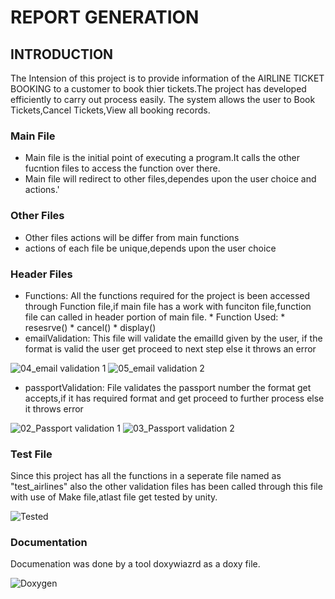 # REPORT GENERATION

## INTRODUCTION
The Intension of this project is to provide information of the AIRLINE TICKET BOOKING to a customer to book thier tickets.The project has developed efficiently to carry out process easily.
The system allows the user to Book Tickets,Cancel Tickets,View all booking records.

### Main File
  * Main file is the initial point of executing a program.It calls the other fucntion files to access the function over there.
  * Main file will redirect to other files,dependes upon the user choice and actions.'
  
### Other Files

  * Other files actions will be differ from main functions
  * actions of each file be unique,depends upon the user choice
  
### Header Files

  * Functions:
              All the functions required for the project is been accessed through Function file,if main file has a work with funciton file,function file can called in header portion of main file.
                * Function Used:
                            * resesrve()
                            * cancel()
                            * display()
  * emailValidation:
               This file will validate the emailId given by the user, if the format is valid the user get proceed to next step else it throws an error
              
   ![04_email validation 1](https://user-images.githubusercontent.com/66021448/161214033-ed00ec1b-6228-42e0-a45a-e03d4125e1eb.png) 
   ![05_email validation 2](https://user-images.githubusercontent.com/66021448/161214043-6d5a1f93-1a51-4e1a-89fc-5cbb29cf794a.png)
  * passportValidation:
               File validates the passport number the format get accepts,if it has required format and get proceed to further process else it throws error
     
   ![02_Passport validation 1](https://user-images.githubusercontent.com/66021448/161214063-a5628993-8cff-41cd-9a22-54bb095a40f0.png)
   ![03_Passport validation 2](https://user-images.githubusercontent.com/66021448/161214070-e5a66a3b-0a37-49ce-9f9c-92c14d8012b1.png)
     
### Test File
Since this project has all the functions in a seperate file named as "test_airlines" also the other validation files has been called through this file with use of Make file,atlast file get tested by unity.
      
   ![Tested](https://user-images.githubusercontent.com/66021448/161215672-12598d8d-3964-49c6-a4b4-78c5432c652c.png)
  
### Documentation
Documenation was done by a tool doxywiazrd as a doxy file.

![Doxygen](https://user-images.githubusercontent.com/66021448/161219300-2c1cc472-d6fb-4d7b-9f90-eaa7a427228c.png)


